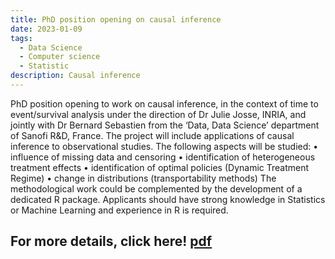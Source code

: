 ```yaml
---
title: PhD position opening on causal inference
date: 2023-01-09
tags:
  - Data Science
  - Computer science
  - Statistic
description: Causal inference
---
```


PhD position opening to work on causal inference, in the context of time to
event/survival analysis under the direction of Dr Julie Josse, INRIA, and jointly with Dr Bernard
Sebastien from the ‘Data, Data Science’ department of Sanofi R&D, France. The project will include
applications of causal inference to observational studies. The following aspects will be studied:
• influence of missing data and censoring
• identification of heterogeneous treatment effects
• identification of optimal policies (Dynamic Treatment Regime)
• change in distributions (transportability methods)
The methodological work could be complemented by the development of a dedicated R package.
Applicants should have strong knowledge in Statistics or Machine Learning and experience in R is
required.

## For more details, click here! [pdf](../../src/causal_inference.pdf)

